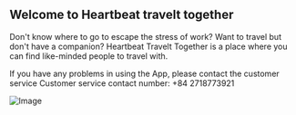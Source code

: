 ## Welcome to Heartbeat travelt together

Don't know where to go to escape the stress of work? Want to travel but don't have a companion? Heartbeat Travelt Together is a place where you can find like-minded people to travel with.

If you have any problems in using the App, please contact the customer service
Customer service contact number: +84 2718773921

![Image](https://icon.wuruihong.com/files/202108/63En5BPS/ios/AppIcon.appiconset/icon-40@2x.png)

